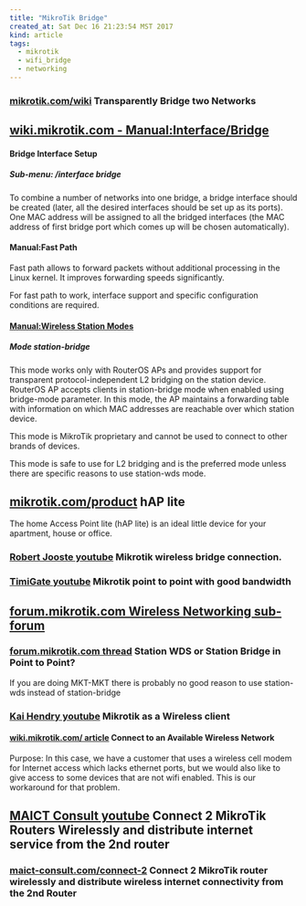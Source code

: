 ```yaml
---
title: "MikroTik Bridge"
created_at: Sat Dec 16 21:23:54 MST 2017
kind: article
tags:
  - mikrotik
  - wifi_bridge
  - networking
---
```


<h3>
  <a href="https://wiki.mikrotik.com/wiki/Transparently_Bridge_two_Networks" target="_blank">mikrotik.com/wiki</a>
  Transparently Bridge two Networks
</h3>

<h2>
  <a href="https://wiki.mikrotik.com/wiki/Manual:Interface/Bridge" target="_blank">wiki.mikrotik.com - Manual:Interface/Bridge</a>
</h2>

<h4>Bridge Interface Setup</h4>

<h5>Sub-menu: /interface bridge</h5>

To combine a number of networks into one bridge, a bridge interface
should be created (later, all the desired interfaces should be set
up as its ports). One MAC address will be assigned to all the bridged
interfaces (the MAC address of first bridge port which comes up will be
chosen automatically).

<h4>Manual:Fast Path</h4>

Fast path allows to forward packets without additional processing in
the Linux kernel. It improves forwarding speeds significantly.

For fast path to work, interface support and specific configuration
conditions are required.

<h4>
  <a href="https://wiki.mikrotik.com/wiki/Manual:Wireless_Station_Modes" target="_blank">Manual:Wireless Station Modes</a>
</h4>

<h5>Mode station-bridge</h5>

This mode works only with RouterOS APs and provides support
for transparent protocol-independent L2 bridging on the station
device. RouterOS AP accepts clients in station-bridge mode when enabled
using bridge-mode parameter. In this mode, the AP maintains a forwarding
table with information on which MAC addresses are reachable over which
station device.

This mode is MikroTik proprietary and cannot be used to connect to other
brands of devices.

This mode is safe to use for L2 bridging and is the preferred mode unless
there are specific reasons to use station-wds mode.

<h2>
  <a href="https://mikrotik.com/product/RB941-2nD-TC" target="_blank">mikrotik.com/product</a>
  hAP lite
</h2>

The home Access Point lite (hAP lite) is an ideal little device for your apartment, house or office. 

<h3>
  <a href="https://www.youtube.com/watch?v=cDzaD_trfxY&t=25s" target="_blank">Robert Jooste youtube</a>
  Mikrotik wireless bridge connection.
</h3>

<h3>
  <a href="https://www.youtube.com/watch?v=VShAEtWMjLc" target="_blank">TimiGate youtube</a>
  Mikrotik point to point with good bandwidth
</h3>

<h2>
  <a href="https://forum.mikrotik.com/viewforum.php?f=7&sid=ed34d0a144bb682b188dba6d157e509e" target="_blank">forum.mikrotik.com Wireless Networking sub-forum</a>
</h2>

<h3>
  <a href="https://forum.mikrotik.com/viewtopic.php?t=124959" target="_blank">forum.mikrotik.com thread</a>
  Station WDS or Station Bridge in Point to Point?
</h3>

If you are doing MKT-MKT there is probably no good reason to use station-wds instead of station-bridge

<h3>
  <a href="https://www.youtube.com/watch?v=HMgm3TdXhlE" target="_blank">Kai Hendry youtube</a>
  Mikrotik as a Wireless client
</h3>

<h4>
  <a href="https://wiki.mikrotik.com/wiki/Connect_to_an_Available_Wireless_Network" target="_blank">wiki.mikrotik.com/ article</a>
  Connect to an Available Wireless Network
</h4>

Purpose: In this case, we have a customer that uses a wireless cell modem
for Internet access which lacks ethernet ports, but we would also like
to give access to some devices that are not wifi enabled. This is our
workaround for that problem.

<h2>
  <a href="https://www.youtube.com/watch?v=n3_7ZBBHPUc" target="_blank">MAICT Consult youtube</a>
  Connect 2 MikroTik Routers Wirelessly and distribute internet service from the 2nd router
</h2>

<h3>
  <a href="http://maict-consult.com/connect-2-mikrotik-router-wirelessly-distribute-wireless-internet-connectivity-2nd-router/" target="_blank">maict-consult.com/connect-2</a>
  Connect 2 MikroTik router wirelessly and distribute wireless internet connectivity from the 2nd Router
</h3>

<!--
html boilerplate
<a href="" target="_blank"></a>
<a name=""></a>
<img src="" width="400px">
<ul>
  <li></li>
</ul>
<pre>
</pre>
<p style="margin-bottom: 2em;"></p>
<hr style="border: 0; height: 3px; background: #333; background-image: linear-gradient(to right, #ccc, #333, #ccc);">
<pre><code>
</code></pre>
<math xmlns='http://www.w3.org/1998/Math/MathML' display='block'>
</math>
-->
